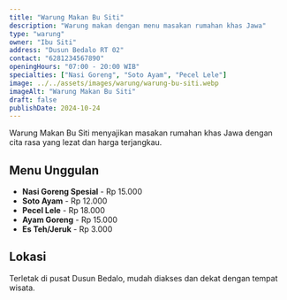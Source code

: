 ```yaml
---
title: "Warung Makan Bu Siti"
description: "Warung makan dengan menu masakan rumahan khas Jawa"
type: "warung"
owner: "Ibu Siti"
address: "Dusun Bedalo RT 02"
contact: "6281234567890"
openingHours: "07:00 - 20:00 WIB"
specialties: ["Nasi Goreng", "Soto Ayam", "Pecel Lele"]
image: ../../assets/images/warung/warung-bu-siti.webp
imageAlt: "Warung Makan Bu Siti"
draft: false
publishDate: 2024-10-24
---
```


Warung Makan Bu Siti menyajikan masakan rumahan khas Jawa dengan cita rasa yang lezat dan harga terjangkau.

## Menu Unggulan

- **Nasi Goreng Spesial** - Rp 15.000
- **Soto Ayam** - Rp 12.000
- **Pecel Lele** - Rp 18.000
- **Ayam Goreng** - Rp 15.000
- **Es Teh/Jeruk** - Rp 3.000

## Lokasi

Terletak di pusat Dusun Bedalo, mudah diakses dan dekat dengan tempat wisata.

